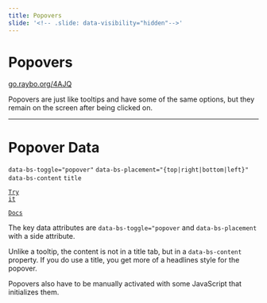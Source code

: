 ```yaml
---
title: Popovers
slide: '<!-- .slide: data-visibility="hidden"-->'
---
```


<!-- .slide: data-state="layout-title" class="bg-dark"-->

# Popovers

<div class="slide-link"><a href="https://go.raybo.org/4AJQ"><i class="fab fa-slideshare"></i> go.raybo.org/4AJQ</a></div>

> >

Popovers are just like tooltips and have some of the same options, but they remain on the screen after being clicked on.

---

# Popover Data

`data-bs-toggle="popover"`
`data-bs-placement="{top|right|bottom|left}"`
`data-bs-content` `title`

<a href="https://codepen.io/planetoftheweb/pen/OJWBqog?editors=1010" target="_blank"><code class="code-royal">Try it</code></a>

<a href="https://getbootstrap.com/docs/5.0/components/popovers/#options" target="_blank"><code class="code-danger">Docs</code></a>

> >

The key data attributes are `data-bs-toggle="popover` and `data-bs-placement` with a side attribute.

Unlike a tooltip, the content is not in a title tab, but in a `data-bs-content` property. If you do use a title, you get more of a headlines style for the popover.

Popovers also have to be manually activated with some JavaScript that initializes them.
